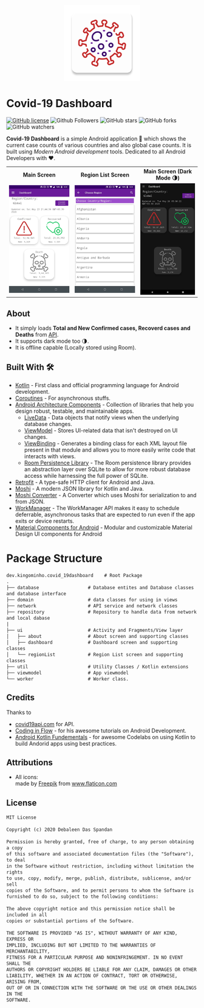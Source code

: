 <p align="center">
  <img src="git_resources/app_icon.png" height="200"/>
</p>

# Covid-19 Dashboard

[![GitHub license](https://img.shields.io/badge/License-MIT-blue.svg)](LICENSE)
![Github Followers](https://img.shields.io/github/followers/the-it-weirdo?label=Follow&style=social)
![GitHub stars](https://img.shields.io/github/stars/the-it-weirdo/Covid-19_Dashboard?style=social)
![GitHub forks](https://img.shields.io/github/forks/the-it-weirdo/Covid-19_Dashboard?style=social)
![GitHub watchers](https://img.shields.io/github/watchers/the-it-weirdo/Covid-19_Dashboard?style=social)


**Covid-19 Dashboard** is a simple Android application 📱 which shows the current case counts of various countries and also global case counts. It is built using *Modern Android development* tools. Dedicated to all Android Developers with ❤️. 


<table style="width:100%">
  <tr>
    <th>Main Screen</th>
    <th>Region List Screen</th>
    <th>Main Screen (Dark Mode 🌗)</th>
  </tr>
  <tr>
    <td><img src="git_resources/dashboard_light.jpeg"/></td>
    <td><img src="git_resources/countries.jpeg"/></td>
    <td><img src="git_resources/dashboard_night.jpeg"/></td>
  </tr>
</table>

## About
- It simply loads **Total and New Confirmed cases, Recoverd cases and Deaths** from [API](https://covid19api.com/). 
- It supports dark mode too 🌗.
- It is offline capable (Locally stored using Room).


## Built With 🛠
- [Kotlin](https://kotlinlang.org/) - First class and official programming language for Android development.
- [Coroutines](https://kotlinlang.org/docs/reference/coroutines-overview.html) - For asynchronous stuffs.
- [Android Architecture Components](https://developer.android.com/topic/libraries/architecture) - Collection of libraries that help you design robust, testable, and maintainable apps.
  - [LiveData](https://developer.android.com/topic/libraries/architecture/livedata) - Data objects that notify views when the underlying database changes.
  - [ViewModel](https://developer.android.com/topic/libraries/architecture/viewmodel) - Stores UI-related data that isn't destroyed on UI changes. 
  - [ViewBinding](https://developer.android.com/topic/libraries/view-binding) - Generates a binding class for each XML layout file present in that module and allows you to more easily write code that interacts with views.
  - [Room Persistence Library](https://developer.android.com/topic/libraries/architecture/room) - The Room persistence library provides an abstraction layer over SQLite to allow for more robust database access while harnessing the full power of SQLite.
- [Retrofit](https://square.github.io/retrofit/) - A type-safe HTTP client for Android and Java.
- [Moshi](https://github.com/square/moshi) - A modern JSON library for Kotlin and Java.
- [Moshi Converter](https://github.com/square/retrofit/tree/master/retrofit-converters/moshi) - A Converter which uses Moshi for serialization to and from JSON.
- [WorkManager](https://developer.android.com/topic/libraries/architecture/workmanager) - The WorkManager API makes it easy to schedule deferrable, asynchronous tasks that are expected to run even if the app exits or device restarts.
- [Material Components for Android](https://github.com/material-components/material-components-android) - Modular and customizable Material Design UI components for Android

# Package Structure
    
    dev.kingominho.covid_19dashboard    # Root Package
    .
    ├── database                  # Database entites and Database classes and database interface
    ├── domain                    # data classes for using in views
    ├── network                   # API service and network classes
    ├── repository                # Repository to handle data from network and local dabase
    |
    ├── ui                        # Activity and Fragments/View layer  
    │   ├── about                 # About screen and supporting classes
    │   ├── dashboard             # Dashboard screen and supporting classes
    │   └── regionList            # Region List screen and supporting classes
    ├── util                      # Utility Classes / Kotlin extensions
    ├── viewmodel                 # App viewmodel
    └── worker                    # Worker class.


## Credits
Thanks to 
- [covid19api.com](https://covid19api.com/) for API.
- [Coding in Flow](https://codinginflow.com/) - for his awesome tutorials on Android Development.
- [Android Kotlin Fundementals](https://codelabs.developers.google.com/android-kotlin-fundamentals/) - for awesome Codelabs on using Kotlin to build Andorid apps using best practices.

## Attributions

- All icons: <div>made by <a href="https://www.flaticon.com/authors/freepik" title="Freepik">Freepik</a> from <a href="https://www.flaticon.com/" title="Flaticon">www.flaticon.com</a></div>


## License
```
MIT License

Copyright (c) 2020 Debaleen Das Spandan

Permission is hereby granted, free of charge, to any person obtaining a copy
of this software and associated documentation files (the "Software"), to deal
in the Software without restriction, including without limitation the rights
to use, copy, modify, merge, publish, distribute, sublicense, and/or sell
copies of the Software, and to permit persons to whom the Software is
furnished to do so, subject to the following conditions:

The above copyright notice and this permission notice shall be included in all
copies or substantial portions of the Software.

THE SOFTWARE IS PROVIDED "AS IS", WITHOUT WARRANTY OF ANY KIND, EXPRESS OR
IMPLIED, INCLUDING BUT NOT LIMITED TO THE WARRANTIES OF MERCHANTABILITY,
FITNESS FOR A PARTICULAR PURPOSE AND NONINFRINGEMENT. IN NO EVENT SHALL THE
AUTHORS OR COPYRIGHT HOLDERS BE LIABLE FOR ANY CLAIM, DAMAGES OR OTHER
LIABILITY, WHETHER IN AN ACTION OF CONTRACT, TORT OR OTHERWISE, ARISING FROM,
OUT OF OR IN CONNECTION WITH THE SOFTWARE OR THE USE OR OTHER DEALINGS IN THE
SOFTWARE.
```
